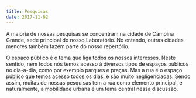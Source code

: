 ```yaml
---
title: Pesquisas
date: 2017-11-02
---
```


A maioria de nossas pesquisas se concentram na cidade de Campina Grande, sede principal do nosso Laboratório. No entando, outras cidades menores também fazem parte do nosso repertório.

O espaço público é o tema que liga todos os nossos interesses. Neste sentido, nem todos nós temos acesso à diversos tipos de espaços públicos no dia-a-dia, como por exemplo parques e praças. Mas a rua é o espaço público que temos acesso todos os dias, e são muito negligenciadas. Sendo assim, muitas de nossas pesquisas tem a rua como elemento principal, e naturalmente, a mobilidade urbana é um tema central nessa discussão.
